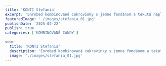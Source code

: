 ```yaml
---
title: 'KONTI Stefania'
excerpt: 'Enrоbed kombinované cukrovinky s jemne fondánom a tekutá náplň s veľkou vôňou koňaku.'
featuredImage: './images/stefania_01.jpg'
publishDate: '2025-02-22'
publish: true
categories: ['KOMBINOVANÉ CANDY']

seo:
  title: 'KONTI Stefania'
  description: 'Enrоbed kombinované cukrovinky s jemne fondánom a tekutá náplň s veľkou vôňou koňaku.'
  image: './images/stefania_01.jpg'
---
```

